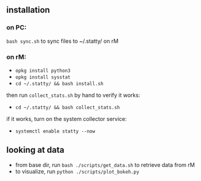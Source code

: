 
## installation

### on PC:

`bash sync.sh` to sync files to ~/.statty/ on rM

### on rM:

* `opkg install python3`
* `opkg install sysstat`
* `cd ~/.statty/ && bash install.sh`

then run `collect_stats.sh` by hand to verify it works:

* `cd ~/.statty/ && bash collect_stats.sh`

if it works, turn on the system collector service:

* `systemctl enable statty --now`


## looking at data

* from base dir, run `bash ./scripts/get_data.sh` to retrieve data from rM
* to visualize, run `python ./scripts/plot_bokeh.py`


